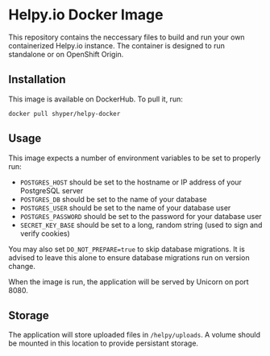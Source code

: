 # Helpy.io Docker Image

This repository contains the neccessary files to build and run your own containerized Helpy.io instance. The container is designed to run standalone or on OpenShift Origin.

## Installation

This image is available on DockerHub. To pull it, run:

```
docker pull shyper/helpy-docker
```

## Usage

This image expects a number of environment variables to be set to properly run:

- `POSTGRES_HOST` should be set to the hostname or IP address of your PostgreSQL server
- `POSTGRES_DB` should be set to the name of your database
- `POSTGRES_USER` should be set to the name of your database user
- `POSTGRES_PASSWORD` should be set to the password for your database user
- `SECRET_KEY_BASE` should be set to a long, random string (used to sign and verify cookies)

You may also set `DO_NOT_PREPARE=true` to skip database migrations. It is advised to leave this alone to ensure database migrations run on version change.

When the image is run, the application will be served by Unicorn on port 8080.

## Storage

The application will store uploaded files in `/helpy/uploads`. A volume should be mounted in this location to provide persistant storage.
